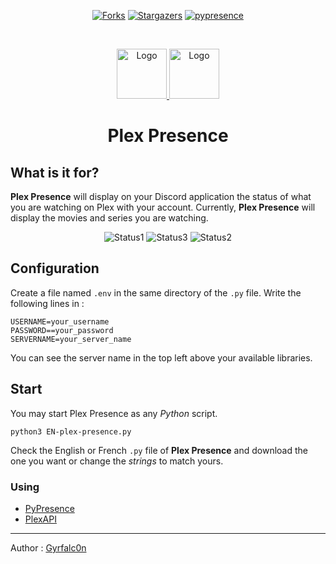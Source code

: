 <p align="center"

[![Forks][forks-shield]][forks-url]
[![Stargazers][stars-shield]][stars-url]
[![pypresence](https://img.shields.io/badge/using-pypresence-00bb88.svg?style=for-the-badge&logo=discord&logoWidth=20)](https://github.com/qwertyquerty/pypresence)
</p>

<br />
<p align="center">
  <a href="https://www.plex.tv/fr/media-server-downloads/">
    <img src="https://developer.asustor.com/uploadIcons/0020_999_1562298048_pmp2-256_icon.png" alt="Logo" width="80" height="80">
  </a>
   <a href="https://discord.com/">
    <img src="https://blog.logomyway.com/wp-content/uploads/2020/12/discord-mascot.png" alt="Logo" width="80" height="80">
  </a>
  <h1 align="center">Plex Presence</h1>
  
## What is it for? 

**Plex Presence** will display on your Discord application the status of what you are watching on Plex with your account.
Currently, **Plex Presence** will display the movies and series you are watching.
<p float="left" align="center"

![Status1](https://i.imgur.com/cXlJPtr.png)
![Status3](https://i.imgur.com/yR4Fdt4.png)
![Status2](https://i.imgur.com/5e2siLk.png)


</p>

## Configuration

Create a file named `.env` in the same directory of the `.py` file. Write the following lines in : 

```env
USERNAME=your_username
PASSWORD==your_password
SERVERNAME=your_server_name
```
You can see the server name in the top left above your available libraries.
## Start

You may start Plex Presence as any *Python* script.

```
python3 EN-plex-presence.py
```

Check the English or French `.py` file of **Plex Presence** and download the one you want or change the *strings* to match yours.

### Using

- [PyPresence](https://pypi.org/project/pypresence/)
- [PlexAPI](https://pypi.org/project/PlexAPI/)

-----

Author : [Gyrfalc0n](https://github.com/Gyrfalc0n)


<!-- MARKDOWN LINKS & IMAGES -->
<!-- https://www.markdownguide.org/basic-syntax/#reference-style-links -->
[contributors-shield]: https://img.shields.io/github/contributors/Gyrfalc0n/Plex-Presence.svg?style=for-the-badge
[contributors-url]: https://github.com/Gyrfalc0n/Plex-Presence/graphs/contributors
[forks-shield]: https://img.shields.io/github/forks/Gyrfalc0n/Plex-Presence.svg?style=for-the-badge
[forks-url]: https://github.com/Gyrfalc0n/Plex-Presence/network/members
[stars-shield]: https://img.shields.io/github/stars/Gyrfalc0n/Plex-Presence.svg?style=for-the-badge
[stars-url]: https://github.com/Gyrfalc0n/Plex-Presence/stargazers
[issues-shield]: https://img.shields.io/github/issues/Gyrfalc0n/Plex-Presence.svg?style=for-the-badge
[issues-url]: https://github.com/Gyrfalc0n/Plex-Presence/issues
